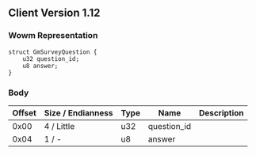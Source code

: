 ## Client Version 1.12

### Wowm Representation
```rust,ignore
struct GmSurveyQuestion {
    u32 question_id;    
    u8 answer;    
}
```
### Body
| Offset | Size / Endianness | Type | Name | Description |
| ------ | ----------------- | ---- | ---- | ----------- |
| 0x00 | 4 / Little | u32 | question_id |  |
| 0x04 | 1 / - | u8 | answer |  |
